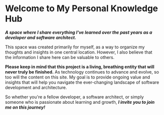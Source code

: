 
#  Welcome to My Personal Knowledge Hub
 
_**A space where I share everything I've learned over the past years as a developer and software architect.**_

This space was created primarily for myself, as a way to organize my thoughts and insights in one central location. However, I also believe that the information I share here can be valuable to others.

**Please keep in mind that this project is a living, breathing entity that will never truly be finished.** As technology continues to advance and evolve, so too will the content on this site. My goal is to provide ongoing value and insights that will help you navigate the ever-changing landscape of software development and architecture.

So whether you're a fellow developer, a software architect, or simply someone who is passionate about learning and growth, _**I invite you to join me on this journey!**_